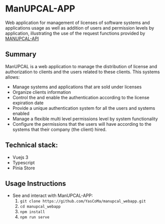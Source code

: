 # ManUPCAL-APP

Web application for management of licenses of software systems and applications usage as well as addition of users and permission levels by application, illustrating the use of the request functions provided by [MANUPCAL-API](https://github.com/YasCoMa/manupcal_api.git)

## Summary
ManUPCAL is a web application to manage the distribution of license and authorization to clients and the users related to these clients. This systems allows: 
- Manage systems and applications that are sold under licenses
- Organize clients information
- Control the and enable the authentication according to the license expiration date
- Provide a unique authentication system for all the users and systems enabled 
- Manage a flexible multi level permissions level by system functionality
- Configure the permissions that the users will have according to the systems that their company (the client) hired.

## Technical stack:
* Vuejs 3
* Typescript
* Pinia Store

## Usage Instructions
* See and interact with ManUPCAL-APP:
	1. ````git clone https://github.com/YasCoMa/manupcal_webapp.git````
	2. ````cd manupcal_webapp````
	3. ````npm install````
	4. ````npm run serve````
